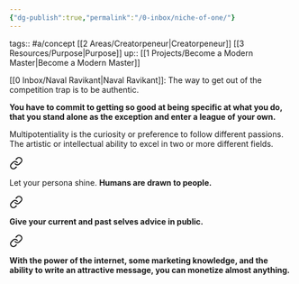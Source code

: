 ```yaml
---
{"dg-publish":true,"permalink":"/0-inbox/niche-of-one/"}
---
```


tags:: #a/concept [[2 Areas/Creatorpeneur\|Creatorpeneur]] [[3 Resources/Purpose\|Purpose]]
up:: [[1 Projects/Become a Modern Master\|Become a Modern Master]]

[[0 Inbox/Naval Ravikant\|Naval Ravikant]]: The way to get out of the competition trap is to be authentic.


<div class="transclusion internal-embed is-loaded"><div class="markdown-embed">



**You have to commit to getting so good at being specific at what you do, that you stand alone as the exception and enter a league of your own.** 

</div></div>



<div class="transclusion internal-embed is-loaded"><div class="markdown-embed">



Multipotentiality is the curiosity or preference to follow different passions. The artistic or intellectual ability to excel in two or more different fields. 

</div></div>



<div class="transclusion internal-embed is-loaded"><a class="markdown-embed-link" href="/4-archive/notes/how-to-create-a-niche-of-one/#5d50db" aria-label="Open link"><svg xmlns="http://www.w3.org/2000/svg" width="24" height="24" viewBox="0 0 24 24" fill="none" stroke="currentColor" stroke-width="2" stroke-linecap="round" stroke-linejoin="round" class="svg-icon lucide-link"><path d="M10 13a5 5 0 0 0 7.54.54l3-3a5 5 0 0 0-7.07-7.07l-1.72 1.71"></path><path d="M14 11a5 5 0 0 0-7.54-.54l-3 3a5 5 0 0 0 7.07 7.07l1.71-1.71"></path></svg></a><div class="markdown-embed">



Let your persona shine. **Humans are drawn to people.** 

</div></div>



<div class="transclusion internal-embed is-loaded"><a class="markdown-embed-link" href="/4-archive/notes/how-to-profit-from-solving-your-own-problems-dan-koe/#9e53cc" aria-label="Open link"><svg xmlns="http://www.w3.org/2000/svg" width="24" height="24" viewBox="0 0 24 24" fill="none" stroke="currentColor" stroke-width="2" stroke-linecap="round" stroke-linejoin="round" class="svg-icon lucide-link"><path d="M10 13a5 5 0 0 0 7.54.54l3-3a5 5 0 0 0-7.07-7.07l-1.72 1.71"></path><path d="M14 11a5 5 0 0 0-7.54-.54l-3 3a5 5 0 0 0 7.07 7.07l1.71-1.71"></path></svg></a><div class="markdown-embed">



**Give your current and past selves advice in public.** 

</div></div>



<div class="transclusion internal-embed is-loaded"><a class="markdown-embed-link" href="/4-archive/notes/how-to-profit-from-solving-your-own-problems-dan-koe/#79d37f" aria-label="Open link"><svg xmlns="http://www.w3.org/2000/svg" width="24" height="24" viewBox="0 0 24 24" fill="none" stroke="currentColor" stroke-width="2" stroke-linecap="round" stroke-linejoin="round" class="svg-icon lucide-link"><path d="M10 13a5 5 0 0 0 7.54.54l3-3a5 5 0 0 0-7.07-7.07l-1.72 1.71"></path><path d="M14 11a5 5 0 0 0-7.54-.54l-3 3a5 5 0 0 0 7.07 7.07l1.71-1.71"></path></svg></a><div class="markdown-embed">



**With the power of the internet, some marketing knowledge, and the ability to write an attractive message, you can monetize almost anything.** 

</div></div>
